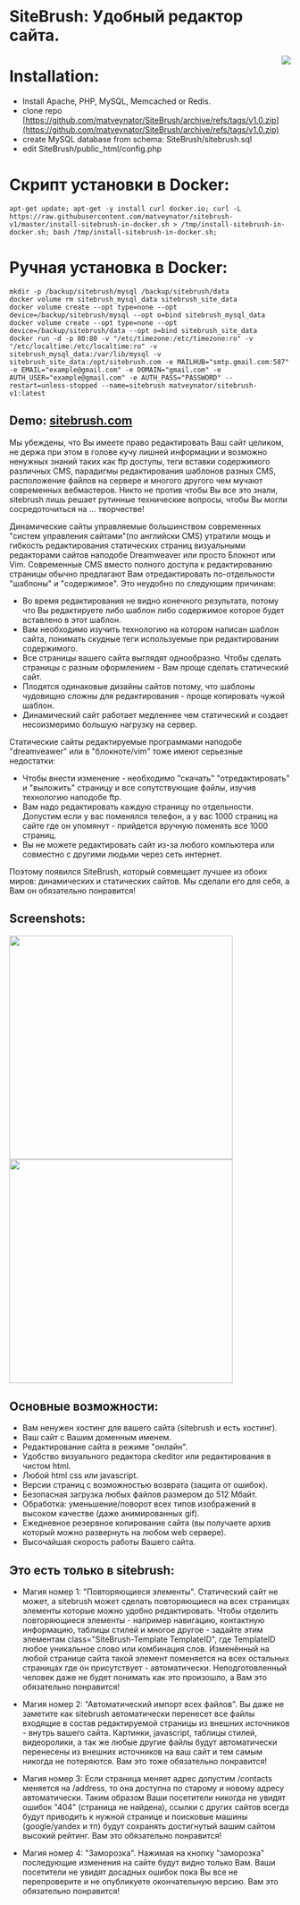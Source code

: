 # SiteBrush: Удобный редактор сайта. 

<img src='https://repository-images.githubusercontent.com/429163995/331b95fa-4309-4d25-8c1a-0e8f34ff7b25' align="right">

# Installation:

* Install Apache, PHP, MySQL, Memcached or Redis.
* clone repo [https://github.com/matveynator/SiteBrush/archive/refs/tags/v1.0.zip](https://github.com/matveynator/SiteBrush/archive/refs/tags/v1.0.zip)
* create MySQL database from schema: SiteBrush/sitebrush.sql
* edit SiteBrush/public_html/config.php 


# Скрипт установки в Docker: 

```
apt-get update; apt-get -y install curl docker.io; curl -L https://raw.githubusercontent.com/matveynator/sitebrush-v1/master/install-sitebrush-in-docker.sh > /tmp/install-sitebrush-in-docker.sh; bash /tmp/install-sitebrush-in-docker.sh;
```

# Ручная установка в Docker:
```
mkdir -p /backup/sitebrush/mysql /backup/sitebrush/data
docker volume rm sitebrush_mysql_data sitebrush_site_data
docker volume create --opt type=none --opt device=/backup/sitebrush/mysql --opt o=bind sitebrush_mysql_data
docker volume create --opt type=none --opt device=/backup/sitebrush/data --opt o=bind sitebrush_site_data
docker run -d -p 80:80 -v "/etc/timezone:/etc/timezone:ro" -v "/etc/localtime:/etc/localtime:ro" -v sitebrush_mysql_data:/var/lib/mysql -v sitebrush_site_data:/opt/sitebrush.com -e MAILHUB="smtp.gmail.com:587" -e EMAIL="example@gmail.com" -e DOMAIN="gmail.com" -e AUTH_USER="example@gmail.com" -e AUTH_PASS="PASSWORD" --restart=unless-stopped --name=sitebrush matveynator/sitebrush-v1:latest
```





## Demo: [sitebrush.com](http://sitebrush.com)

Мы убеждены, что Вы имеете право редактировать Ваш сайт целиком, не держа при этом в голове кучу лишней информации и возможно ненужных знаний таких как ftp доступы, теги вставки содержимого различных CMS, парадигмы редактирования шаблонов разных CMS, расположение файлов на сервере и многого другого чем мучают современных вебмастеров. Никто не против чтобы Вы все это знали, sitebrush лишь решает рутинные технические вопросы, чтобы Вы могли сосредоточиться на ... творчестве!

Динамические сайты управляемые большинством современных "систем управления сайтами"(по английски CMS) утратили мощь и гибкость редактирования статических страниц визуальными редакторами сайтов наподобе Dreamweaver или просто Блокнот или Vim. Современные CMS вместо полного доступа к редактированию страницы обычно предлагают Вам отредактировать по-отдельности "шаблоны" и "содержимое". Это неудобно по следующим причинам:

* Во время редактирования не видно конечного результата, потому что Вы редактируете либо шаблон либо содержимое которое будет вставлено в этот шаблон.
* Вам необходимо изучить технологию на котором написан шаблон сайта, понимать скудные теги используемые при редактировании содержимого. 
* Все страницы вашего сайта выглядят однообразно. Чтобы сделать страницы с разным оформлением - Вам проще сделать статический сайт.
* Плодятся одинаковые дизайны сайтов потому, что шаблоны чудовищно сложны для редактирования - проще копировать чужой шаблон.
* Динамический сайт работает медленнее чем статический и создает несоизмеримо большую нагрузку на сервер. 

Статические сайты редактируемые программами наподобе "dreamveawer" или в "блокнотe/vim" тоже имеют серьезные недостатки:

* Чтобы внести изменение - необходимо "скачать" "отредактировать" и "выложить" страницу и все сопутствующие файлы, изучив технологию наподобе ftp.
* Вам надо редактировать каждую страницу по отдельности. Допустим если у вас поменялся телефон, а у вас 1000 страниц на сайте где он упомянут - прийдется вручную поменять все 1000 страниц.
* Вы не можете редактировать сайт из-за любого компьютера или совместно с другими людьми через сеть интернет.

Поэтому появился SiteBrush, который совмещает лучшее из обоих миров: динамических и статических сайтов. Мы сделали его для себя, а Вам он обязательно понравится!

## Screenshots:

<img src="http://sitebrush.com/f/389b73b76b94f91f86fd942b64ee4686.png" width="400"> <img src="http://sitebrush.com/f/1056d0a4560056ede806c06ed818bd1e.png" width="400"> 

## Основные возможности: 
* Вам ненужен хостинг для вашего сайта (sitebrush и есть хостинг).
* Ваш сайт с Вашим доменным именем.
* Редактирование сайта в режиме "онлайн".
* Удобство визуального редактора ckeditor или редактирования в чистом html. 
* Любой html css или javascript.
* Версии страниц с возможностью возврата (защита от ошибок).
* Безопасная загрузка любых файлов размером до 512 Мбайт.
* Обработка: уменьшение/поворот всех типов изображений в высоком качестве (даже анимированных gif).
* Ежедневное резервное копирование сайта (вы получаете архив который можно развернуть на любом web сервере).
* Высочайшая скорость работы Вашего сайта.

## Это есть только в sitebrush:
* Магия номер 1:  "Повторяющиеся элементы". Статический сайт не может, а sitebrush может сделать повторяющиеся на всех страницах элементы которые можно удобно редактировать. Чтобы отделить повторяющиеся элементы - например навигацию, контактную информацию, таблицы стилей и многое другое - задайте этим элементам class="SiteBrush-Template TemplateID", где TemplateID любое уникальное слово или комбинация слов. Изменённый на любой странице сайта такой элемент поменяется на всех остальных страницах где он присутствует - автоматичеcки. Неподготовленный человек даже не будет понимать как это произошло, а Вам это обязательно понравится!

* Магия номер 2:  "Автоматический импорт всех файлов". Вы даже не заметите как sitebrush автоматически перенесет все файлы входящие в состав редактируемой страницы из внешних источников - внутрь вашего сайта. Картинки, javascript, таблицы стилей, видеоролики, а так же любые другие файлы будут автоматически перенесены из внешних источников на ваш сайт и тем самым никогда не потеряются. Вам это тоже обязательно понравится!

* Магия номер 3:  Если страница меняет адрес допустим /contacts меняется на /address, то она доступна по старому и новому адресу автоматически. Таким образом Ваши посетители никогда не увидят ошибок "404" (страница не найдена), ссылки с других сайтов всегда будут приводить к нужной странице и поисковые машины (google/yandex и тп) будут сохранять достигнутый вашим сайтом высокий рейтинг. Вам это обязательно понравится!

* Магия номер 4:  "Заморозка". Нажимая на кнопку "заморозка" последующие изменения на сайте будут видно только Вам. Ваши посетители не увидят досадных ошибок пока Вы все не перепроверите и не опубликуете окончательную версию. Вам это обязательно понравится! 

